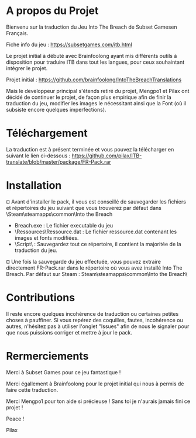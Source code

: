 # A propos du Projet

Bienvenu sur la traduction du Jeu Into The Breach de Subset Gamesen Français.

Fiche info du jeu : https://subsetgames.com/itb.html


Le projet initial à débuté avec Brainfoolong ayant mis différents outils à disposition pour traduire ITB dans tout les langues, pour ceux souhaintant intégrer le projet.

Projet initial : https://github.com/brainfoolong/IntoTheBreachTranslations


Mais le developpeur principal s'étends retiré du projet, Mengpo1 et Pilax ont décidé de continuer le projet, de façon plus empirique afin de finir la traduction du jeu, modifier les images le nécessitant ainsi que la Font (où il subsiste encore quelques imperfections).


# Téléchargement

La traduction est à présent terminée et vous pouvez la télécharger en suivant le lien ci-dessous :
https://github.com/pilax/ITB-translate/blob/master/package/FR-Pack.rar


# Installation

¤ Avant d'installer le pack, il vous est conseillé de sauvegarder les fichiers et répertoires du jeu suivant que vous trouverez par défaut dans \Steam\steamapps\common\Into the Breach
- Breach.exe : Le fichier executable du jeu
- \Ressources\Ressource.dat : Le fichier ressource.dat contenant les images et fonts modifiées.
- \Script\ : Sauvegardez tout ce répertoire, il contient la majoritée de la traduction du jeu.


¤ Une fois la sauvegarde du jeu effectuée, vous pouvez extraire directement FR-Pack.rar dans le répertoire où vous avez installé Into The Breach.
Par défaut sur Steam : Steam\steamapps\common\Into the Breach\


# Contributions

Il reste encore quelques incohérence de traduction ou certaines petites choses à pauffiner.
Si vous repérez des coquilles, fautes, incohérence ou autres, n'hésitez pas à utiliser l'onglet "Issues" afin de nous le signaler pour que nous puissions corriger et mettre à jour le pack.


# Rermerciements

Merci à Subset Games pour ce jeu fantastique !

Merci égallement à Brainfoolong pour le projet initial qui nous à permis de faire cette traduction.

Merci Mengpo1 pour ton aide si précieuse ! Sans toi je n'aurais jamais fini ce projet !

Peace !

Pilax
